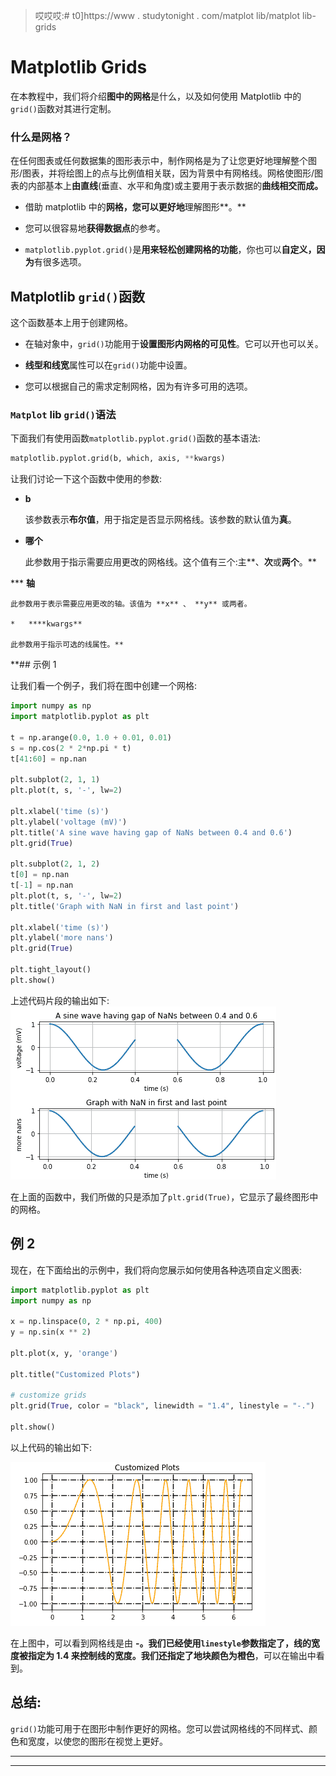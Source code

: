 > 哎哎哎:# t0]https://www . studytonight . com/matplot lib/matplot lib-grids


# Matplotlib Grids

在本教程中，我们将介绍**图中的网格**是什么，以及如何使用 Matplotlib 中的`grid()`函数对其进行定制。

### 什么是网格？

在任何图表或任何数据集的图形表示中，制作网格是为了让您更好地理解整个图形/图表，并将绘图上的点与比例值相关联，因为背景中有网格线。网格使图形/图表的内部基本上**由直线**(垂直、水平和角度)或主要用于表示数据的**曲线相交而成。**

*   借助 matplotlib 中的**网格，您可以更好地**理解图形**。**

*   您可以很容易地**获得数据点**的参考。

*   `matplotlib.pyplot.grid()`是**用来轻松创建网格的功能**，你也可以**自定义，因为**有很多选项。

## Matplotlib `grid()`函数

这个函数基本上用于创建网格。

*   在轴对象中，`grid()`功能用于**设置图形内网格的可见性**。它可以开也可以关。

*   **线型和线宽**属性可以在`grid()`功能中设置。

*   您可以根据自己的需求定制网格，因为有许多可用的选项。

### `Matplot` lib `grid()`语法

下面我们有使用函数`matplotlib.pyplot.grid()`函数的基本语法:

```py
matplotlib.pyplot.grid(b, which, axis, **kwargs)
```

让我们讨论一下这个函数中使用的参数:

*   **b**

    该参数表示**布尔值**，用于指定是否显示网格线。该参数的默认值为**真**。

*   **哪个**

    此参数用于指示需要应用更改的网格线。这个值有三个:主**、**次**或**两个**。**

***   **轴**

    此参数用于表示需要应用更改的轴。该值为 **x** 、 **y** 或两者。

    *   ****kwargs**

    此参数用于指示可选的线属性。** 

 **## 示例 1

让我们看一个例子，我们将在图中创建一个网格:

```py
import numpy as np
import matplotlib.pyplot as plt

t = np.arange(0.0, 1.0 + 0.01, 0.01)
s = np.cos(2 * 2*np.pi * t)
t[41:60] = np.nan

plt.subplot(2, 1, 1)
plt.plot(t, s, '-', lw=2)

plt.xlabel('time (s)')
plt.ylabel('voltage (mV)')
plt.title('A sine wave having gap of NaNs between 0.4 and 0.6')
plt.grid(True)

plt.subplot(2, 1, 2)
t[0] = np.nan
t[-1] = np.nan
plt.plot(t, s, '-', lw=2)
plt.title('Graph with NaN in first and last point')

plt.xlabel('time (s)')
plt.ylabel('more nans')
plt.grid(True)

plt.tight_layout()
plt.show()
```

上述代码片段的输出如下:
![using matplotlib grid function to change grid](img/1cc2ee769dc43294511116b0e704385a.png)

在上面的函数中，我们所做的只是添加了`plt.grid(True)`，它显示了最终图形中的网格。

## 例 2

现在，在下面给出的示例中，我们将向您展示如何使用各种选项自定义图表:

```py
import matplotlib.pyplot as plt 
import numpy as np 

x = np.linspace(0, 2 * np.pi, 400) 
y = np.sin(x ** 2) 

plt.plot(x, y, 'orange') 

plt.title("Customized Plots") 

# customize grids
plt.grid(True, color = "black", linewidth = "1.4", linestyle = "-.") 

plt.show() 
```

以上代码的输出如下:

![custom grid in matplotlib example](img/31255aec422d93ed7f0c0c788987b5e5.png)

在上图中，可以看到网格线是由 **-。**我们已经使用`linestyle`参数指定了，线的宽度被指定为 **1.4** 来控制线的宽度。我们还指定了**地块颜色为橙色**，可以在输出中看到。

## 总结:

`grid()`功能可用于在图形中制作更好的网格。您可以尝试网格线的不同样式、颜色和宽度，以使您的图形在视觉上更好。

* * *

* * ***